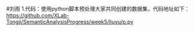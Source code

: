 ﻿#刘雨
1.代码：使用python脚本预处理大家共同创建的数据集，代码地址如下：<https://github.com/XLab-Tongji/SemanticAnalysisProgress/week5/liuyu/p.py>